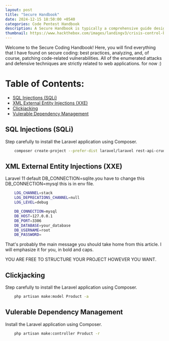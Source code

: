 ```yaml
---
layout: post
title: "Secure Handbook"
date: 2024-12-15 18:50:00 +0540
categories: Code Pentest Handbook
description: A Secure Handbook is typically a comprehensive guide designed to provide information and best practices for ensuring security in specific contexts, such as cybersecurity, physical security, or organizational safety.
thumbnail: https://www.hackthebox.com/images/landingv3/crisis-control-blog.svg
---
```


Welcome to the Secure Coding Handbook! Here, you will find everything that I have found on secure coding: best practices, analyzing, and, of course, patching code-related vulnerabilities. All of the enumerated attacks and defensive techniques are strictly related to web applications. for now :)

# Table of Contents:

- <a href="#sql-injections-(SQLi)">SQL Injections (SQLi)</a>
- <a href="#xml-external-entity-injections-(XXE)">XML External Entity Injections (XXE)</a>
- <a href="#clickjacking">Clickjacking</a>
- <a href="#vulerable-dependency-management">Vulerable Dependency Management</a>

## [](#header-2)SQL Injections (SQLi)

Step carefully to install the Laravel application using Composer.

```sh
    composer create-project --prefer-dist laravel/laravel rest-api-crud
```

## [](#header-2)XML External Entity Injections (XXE)

Laravel 11 default DB_CONNECTION=sqlite.you have to change this DB_CONNECTION=mysql this is in env file.

```sh
    LOG_CHANNEL=stack
    LOG_DEPRECATIONS_CHANNEL=null
    LOG_LEVEL=debug

    DB_CONNECTION=mysql
    DB_HOST=127.0.0.1
    DB_PORT=3306
    DB_DATABASE=your_database
    DB_USERNAME=root
    DB_PASSWORD=
```

That's probably the main message you should take home from this article. I will emphasize it for you, in bold and caps.

YOU ARE FREE TO STRUCTURE YOUR PROJECT HOWEVER YOU WANT.

## [](#header-2)Clickjacking

Step carefully to install the Laravel application using Composer.

```sh
    php artisan make:model Product -a
```

## [](#header-2)Vulerable Dependency Management

Install the Laravel application using Composer.

```sh
    php artisan make:controller Product -r
```
